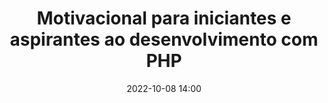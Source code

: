 ---
title: 'Motivacional para iniciantes e aspirantes ao desenvolvimento com PHP'
type: palestra
speakers:
  - Emerson da Silva Martins
picture: /assets/images/schedule/emerson-da-silva-martins.jpg
linkedin: https://www.linkedin.com/in/emerson-martins-87b231114
twitter: 
instagram: 
date: '2022-10-08 14:00'
rooms:
  - 1
---